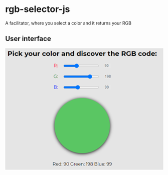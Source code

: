 # rgb-selector-js
A facilitator, where you select a color and it returns your RGB

## User interface
![home-page](https://github.com/luucasmorato/rgb-selector-js/blob/main/assets/ui-rbg.png)
